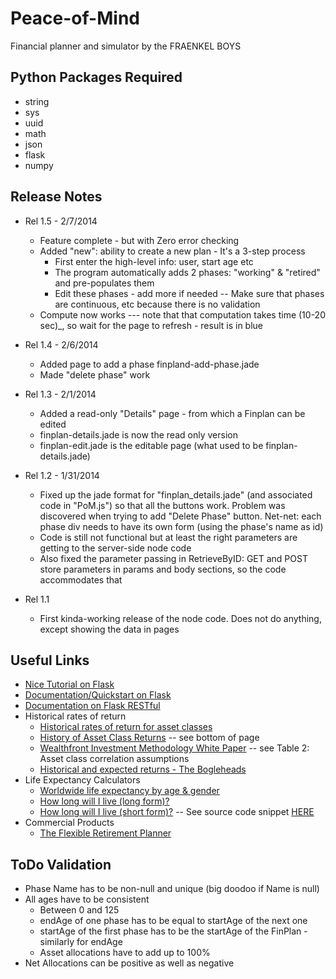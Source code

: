 Peace-of-Mind
=============

Financial planner and simulator by the FRAENKEL BOYS

Python Packages Required
------------------------
* string
* sys
* uuid
* math
* json
* flask 
* numpy 

Release Notes
-------------
* Rel 1.5 - 2/7/2014
	- Feature complete - but with Zero error checking
	- Added "new": ability to create a new plan - It's a 3-step process
		- First enter the high-level info: user, start age etc
		- The program automatically adds 2 phases: "working" & "retired" and pre-populates them
		- Edit these phases - add more if needed -- Make sure that phases are continuous, etc because there is no validation
	- Compute now works --- note that that computation takes time (10-20 sec)_, so wait for the page to refresh - result is in blue
	
* Rel 1.4 - 2/6/2014
	- Added  page to add a phase finpland-add-phase.jade
	- Made "delete phase" work
	
* Rel 1.3 - 2/1/2014
	- Added a read-only "Details" page - from which a Finplan can be edited
	- finplan-details.jade is now the read only version
	- finplan-edit.jade is the editable page (what used to be finplan-details.jade)

* Rel 1.2 - 1/31/2014
	- Fixed up the jade format for "finplan_details.jade" (and associated code in "PoM.js") so that all the buttons work. Problem was discovered when trying to add  "Delete Phase" button. Net-net: each phase div needs to have its own form (using the phase's name as id)
	- Code is still not functional but at least the right parameters are getting to the server-side node code
	- Also fixed the parameter passing in RetrieveByID: GET and POST store parameters in params and body sections, so the code accommodates that

* Rel 1.1
	- First kinda-working release of the node code. Does not do anything, except showing the data in pages

Useful Links
------------
* [Nice Tutorial on Flask](http://blog.miguelgrinberg.com/post/designing-a-restful-api-using-flask-restful)
* [Documentation/Quickstart on Flask](http://flask.pocoo.org/docs/quickstart/)
* [Documentation on Flask RESTful](http://flask-restful.readthedocs.org/en/latest/)
* Historical rates of return
	- [Historical rates of return for asset classes](http://fc.standardandpoors.com/sites/client/generic/axa/axa4/Article.vm?topic=5991&siteContent=8088)
	- [History of Asset Class Returns](http://personalfinance.byu.edu/?q=node/652) -- see bottom of page
	- [Wealthfront Investment Methodology White Paper](https://www.wealthfront.com/whitepapers/investment-methodology) -- see Table 2: Asset class correlation assumptions
	- [Historical and expected returns - The Bogleheads](http://www.bogleheads.org/wiki/Historical_and_expected_returns)
* Life Expectancy Calculators
	- [Worldwide life expectancy by age & gender](http://www.worldlifeexpectancy.com/your-life-expectancy-by-age)
	- [How long will I live (long form)?](http://gosset.wharton.upenn.edu/mortality/perl/CalcForm.html)
	- [How long will I live (short form)?](http://gosset.wharton.upenn.edu/mortality/form.html) -- See source code snippet [HERE](http://www.flexibleretirementplanner.com/wp/documentation/source-code/)
* Commercial Products
	- [The Flexible Retirement Planner](http://www.flexibleretirementplanner.com/wp/)

ToDo Validation
---------------
* Phase Name has to be non-null and unique  (big doodoo if Name is null)
* All ages have to be consistent
	- Between 0 and 125
	- endAge of one phase has to be equal to startAge of the next one
	- startAge of the first phase has to be the startAge of the FinPlan - similarly for endAge
	- Asset allocations have to add up to 100%
* Net Allocations can be positive as well as negative


